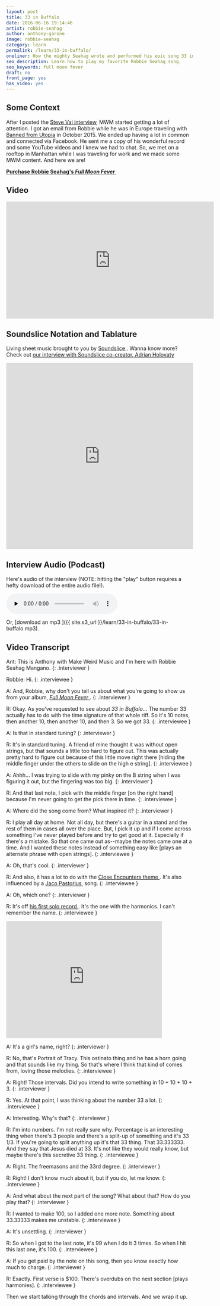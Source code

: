 ```yaml
---
layout: post
title: 33 in Buffalo
date: 2016-06-16 19:14:46
artist: robbie-seahag
author: anthony-garone
image: robbie-seahag
category: learn
permalink: /learn/33-in-buffalo/
oneliner: How the mighty Seahag wrote and performed his epic song 33 in Buffalo.
seo_description: Learn how to play my favorite Robbie Seahag song.
seo_keywords: full moon fever
draft: no
front_page: yes
has_video: yes
---
```

## Some Context

After I posted the [Steve Vai interview](/interview/steve-vai), MWM started getting a lot of attention. I got an email from Robbie while he was in Europe traveling with [Banned from Utopia](https://www.facebook.com/BannedFromUtopia/) in October 2015. We ended up having a lot in common and connected via Facebook. He sent me a copy of his wonderful record and some YouTube videos and I knew we had to chat. So, we met on a rooftop in Manhattan while I was traveling for work and we made some MWM content. And here we are!

**[Purchase Robbie Seahag's *Full Moon Fever*&nbsp;<i class="non-mwm fa fa-external-link-square"></i>](http://treb-c-moon.wix.com/fullmoonfever)**

## Video

<div class="video-wrapper"><iframe width="560" height="315" src="https://www.youtube.com/embed/MK3rnPPAjQM" frameborder="0" allowfullscreen></iframe></div>

## Soundslice Notation and Tablature

Living sheet music brought to you by [Soundslice&nbsp;<i class="non-mwm fa fa-external-link-square"></i>](http://soundslice.com). Wanna know more? Check out [our interview with Soundslice co-creator, Adrian Holovaty](/gear/soundslice)

<iframe src="https://www.soundslice.com/scores/46301/embed/" width="100%" height="500" frameBorder="0" allowfullscreen></iframe>

## Interview Audio (Podcast)

Here's audio of the interview (NOTE: hitting the "play" button requires a hefty download of the entire audio file!).

<p><audio src="{{ site.s3_url }}/learn/33-in-buffalo/33-in-buffalo.mp3" controls preload="none" /></p>

Or, [download an mp3&nbsp;<i class="non-mwm fa fa-external-link-square"></i>]({{ site.s3_url }}/learn/33-in-buffalo/33-in-buffalo.mp3).

## Video Transcript

Ant: This is Anthony with Make Weird Music and I'm here with Robbie Seahag Mangano.
{: .interviewer }

Robbie: Hi.
{: .interviewee }

A: And, Robbie, why don't you tell us about what you're going to show us from your album, [*Full Moon Fever*&nbsp;<i class="non-mwm fa fa-external-link-square"></i>](http://treb-c-moon.wix.com/fullmoonfever).
{: .interviewer }

R: Okay. As you've requested to see about *33 in Buffalo*... The number 33 actually has to do with the time signature of that whole riff. So it's 10 notes, then another 10, then another 10, and then 3. So we got 33.
{: .interviewee }

A: Is that in standard tuning?
{: .interviewer }

R: It's in standard tuning. A friend of mine thought it was without open strings, but that sounds a little too hard to figure out. This was actually pretty hard to figure out because of this little move right there [hiding the middle finger under the others to slide on the high e string].
{: .interviewee }

A: Ahhh... I was trying to slide with my pinky on the B string when I was figuring it out, but the fingering was too big.
{: .interviewer }

R: And that last note, I pick with the middle finger [on the right hand] because I'm never going to get the pick there in time.
{: .interviewee }

A: Where did the song come from? What inspired it?
{: .interviewer }

R: I play all day at home. Not all day, but there's a guitar in a stand and the rest of them in cases all over the place. But, I pick it up and if I come across something I've never played before and try to get good at it. Especially if there's a mistake. So that one came out as--maybe the notes came one at a time. And I wanted these notes instead of something easy like [plays an alternate phrase with open strings].
{: .interviewee }

A: Oh, that's cool.
{: .interviewer }

R: And also, it has a lot to do with the [Close Encounters theme&nbsp;<i class="non-mwm fa fa-external-link-square"></i>](https://en.wikipedia.org/wiki/Close_Encounters_of_the_Third_Kind#Soundtrack). It's also influenced by a [Jaco Pastorius&nbsp;<i class="non-mwm fa fa-external-link-square"></i>](https://en.wikipedia.org/wiki/Jaco_Pastorius) song.
{: .interviewee }

A: Oh, which one?
{: .interviewer }

R: It's off [his first solo record&nbsp;<i class="non-mwm fa fa-external-link-square"></i>](https://en.wikipedia.org/wiki/Jaco_Pastorius_(album)). It's the one with the harmonics. I can't remember the name.
{: .interviewee }

<div class="video-wrapper"><iframe width="420" height="315" src="https://www.youtube.com/embed/v_kv_UjIM7Y?rel=0" frameborder="0" allowfullscreen></iframe></div>

A: It's a girl's name, right?
{: .interviewer }

R: No, that's Portrait of Tracy. This ostinato thing and he has a horn going and that sounds like my thing. So that's where I think that kind of comes from, loving those melodies.
{: .interviewee }

A: Right! Those intervals. Did you intend to write something in 10 + 10 + 10 + 3.
{: .interviewer }

R: Yes. At that point, I was thinking about the number 33 a lot.
{: .interviewee }

A: Interesting. Why's that?
{: .interviewer }

R: I'm into numbers. I'm not really sure why. Percentage is an interesting thing when there's 3 people and there's a split-up of something and it's 33 1/3. If you're going to split anything up it's that 33 thing. That 33.333333. And they say that Jesus died at 33. It's not like they would really know, but maybe there's this secretive 33 thing.
{: .interviewee }

A: Right. The freemasons and the 33rd degree.
{: .interviewer }

R: Right! I don't know much about it, but if you do, let me know.
{: .interviewee }

A: And what about the next part of the song? What about that? How do you play that?
{: .interviewer }

R: I wanted to make 100, so I added one more note. Something about 33.33333 makes me unstable.
{: .interviewee }

A: It's unsettling.
{: .interviewer }

R: So when I got to the last note, it's 99 when I do it 3 times. So when I hit this last one, it's 100.
{: .interviewee }

A: If you get paid by the note on this song, then you know exactly how much to charge.
{: .interviewer }

R: Exactly. First verse is $100. There's overdubs on the next section [plays harmonies].
{: .interviewee }

Then we start talking through the chords and intervals. And we wrap it up.
